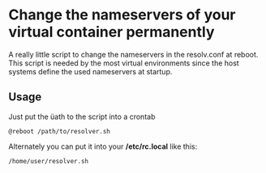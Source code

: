 # Change the nameservers of your virtual container permanently

A really little script to change the nameservers in the resolv.conf at reboot.
This script is needed by the most virtual environments since the host systems define the used nameservers at startup.

## Usage

Just put the üath to the script into a crontab

    @reboot /path/to/resolver.sh

Alternately you can put it into your **/etc/rc.local** like this:

    /home/user/resolver.sh
